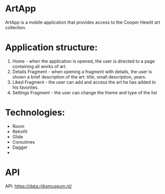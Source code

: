 # ArtApp
ArtApp is a mobile application that provides access to the Cooper Hewitt art collection.

# Application structure:
1. Home - when the application is opened, the user is directed to a page containing all works of art.
2. Details Fragment - when opening a fragment with details, the user is shown a brief description of the art: title, small description, years.
3. Liked Fragment - the user can add and access the art he has added to his favorites.
4. Settings Fragment - the user can change the theme and type of the list

# Technologies:
- Room
- Retrofit
- Glide
- Coroutines
- Dagger
- 

# API
API: https://data.rijksmuseum.nl/

